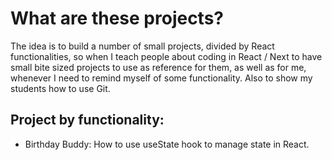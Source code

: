 # What are these projects?

The idea is to build a number of small projects, divided by React functionalities, so when I teach people about coding in React / Next to have small bite sized projects to use as reference for them, as well as for me, whenever I need to remind myself of some functionality.
Also to show my students how to use Git.

## Project by functionality:

- Birthday Buddy: How to use useState hook to manage state in React.
